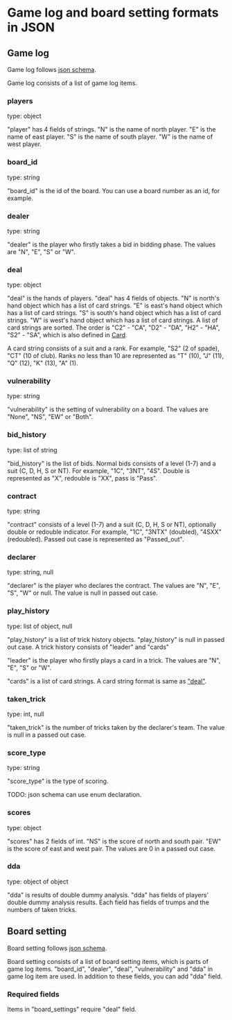 # Game log and board setting formats in JSON

## Game log

Game log follows [json schema](log_format.schema.json).

Game log consists of a list of game log items.

### players

type: object

"player" has 4 fields of strings.
"N" is the name of north player.
"E" is the name of east player.
"S" is the name of south player.
"W" is the name of west player.

### board_id

type: string

"board_id" is the id of the board.
You can use a board number as an id, for example.

### dealer

type: string

"dealer" is the player who firstly takes a bid in bidding phase.
The values are "N", "E", "S" or "W".

### deal

type: object

"deal" is the hands of players. "deal" has 4 fields of objects.
"N" is north's hand object which has a list of card strings.
"E" is east's hand object which has a list of card strings.
"S" is south's hand object which has a list of card strings.
"W" is west's hand object which has a list of card strings.
A list of card strings are sorted.
The order is "C2" - "CA", "D2" - "DA", "H2" - "HA", "S2" - "SA", which is also
defined in [Card](../../card.py).

A card string consists of a suit and a rank.
For example, "S2" (2 of spade), "CT" (10 of club).
Ranks no less than 10 are represented as "T" (10), "J" (11), "Q" (12), "K" (13),
"A" (1).

### vulnerability

type: string

"vulnerability" is the setting of vulnerability on a board.
The values are "None", "NS", "EW" or "Both".

### bid_history

type: list of string

"bid_history" is the list of bids.
Normal bids consists of a level (1-7) and a suit (C, D, H, S or NT).
For example, "1C", "3NT", "4S".
Double is represented as "X", redouble is "XX", pass is "Pass".

### contract

type: string

"contract" consists of a level (1-7) and a suit (C, D, H, S or NT),
optionally double or redouble indicator.
For example, "1C", "3NTX" (doubled), "4SXX" (redoubled).
Passed out case is represented as "Passed_out".

### declarer

type: string, null

"declarer" is the player who declares the contract.
The values are "N", "E", "S", "W" or null.
The value is null in passed out case.

### play_history

type: list of object, null

"play_history" is a list of trick history objects.
"play_history" is null in passed out case.
A trick history consists of "leader" and "cards"

"leader" is the player who firstly plays a card in a trick.
The values are "N", "E", "S" or "W".

"cards" is a list of card strings.
A card string format is same as ["deal"](#deal).

### taken_trick

type: int, null

"taken_trick" is the number of tricks taken by the declarer's team.
The value is null in a passed out case.

### score_type

type: string

"score_type" is the type of scoring.

TODO: json schema can use enum declaration.

### scores

type: object

"scores" has 2 fields of int.
"NS" is the score of north and south pair.
"EW" is the score of east and west pair.
The values are 0 in a passed out case.

### dda

type: object of object

"dda" is results of double dummy analysis.
"dda" has fields of players' double dummy analysis results.
Each field has fields of trumps and the numbers of taken tricks.

## Board setting

Board setting follows [json schema](board_setting_format.schema.json).

Board setting consists of a list of board setting items, which is parts of game
log items. "board_id", "dealer", "deal", "vulnerability" and "dda" in game log item are
used.
In addition to these fields, you can add "dda" field.

### Required fields

Items in "board_settings" require "deal" field.